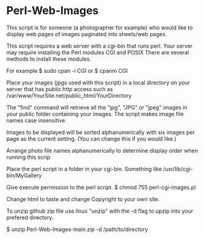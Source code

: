 # Perl-Web-Images

This script is for someone (a photographer for example) who would like to display web pages of images paginated into sheets/web pages.

This script requires a web server with a cgi-bin that runs perl.  Your server may require installing the Perl modules CGI and POSIX
There are several methods to install these modules.


For example
$ sudo cpan -i CGI 
or 
$ cpanm CGI


Place your images (jpgs used with this script) in a local directory on your server that has public http access such as /var/www/YourSite.net/public_html/YourDirectory

The "find" command will retrieve all the "jpg", "JPG" or "jpeg" images in your public folder containing your images. The script makes image file names case insensitive.

Images to be displayed will be sorted alphanumerically with six images per page as the current setting. (You can change this if you would like.)

Arrange photo file names alphanumerically to determine display order when running this scrip

Place the perl script in a folder in your cgi-bin.  Something like /usr/lib/cgi-bin/MyGallery

Give execute permission to the perl script.
$ chmod 755 perl-cgi-images.pl

Change html to taste and change Copyright to your own site.

To unzip github zip file use linux "unzip" with the -d flag to upzip into your prefered directory. 

$ unzip Perl-Web-Images-main.zip -d /path/to/directory
